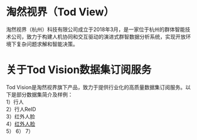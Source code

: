 # 淘然视界（Tod View）
淘然视界（杭州）科技有限公司成立于2018年3月，是一家位于杭州的群体智能技术公司，致力于构建人机协同和交互驱动的演进式群智数据分析系统，实现开放环境下复杂问题求解和智能决策。<br>
# 关于Tod Vision数据集订阅服务
Tod Vision是淘然视界旗下产品，致力于提供行业化的高质量数据集订阅服务。以下是部分数据集简介及样例：<br>
1）行人<br>
2）行人ReID<br>
3）红外人脸<br>
4）<a href="https://github.com/tubceanhlj/tod-ifface">红外人脸</a> <br>
5）
6）
7）
